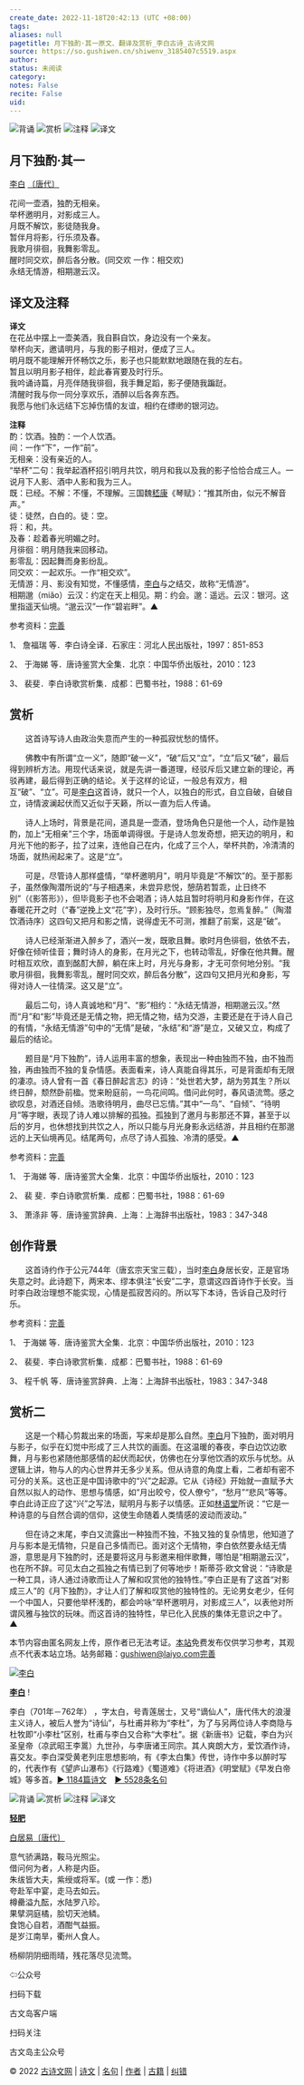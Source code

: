 ```yaml
---
create_date: 2022-11-18T20:42:13 (UTC +08:00)
tags: 
aliases: null
pagetitle: 月下独酌·其一原文、翻译及赏析_李白古诗_古诗文网
source: https://so.gushiwen.cn/shiwenv_3185407c5519.aspx
author: 
status: 未阅读
category: 
notes: False
recite: False
uid: 
---
```


![背诵](https://song.gushiwen.cn/siteimg/bei-pic.png) ![赏析](https://song.gushiwen.cn/siteimg/shang-pic.png) ![注释](https://song.gushiwen.cn/siteimg/zhu-pic.png) ![译文](https://song.gushiwen.cn/siteimg/yi-pic.png)

## 月下独酌·其一

[李白](https://so.gushiwen.cn/authorv_b90660e3e492.aspx) [〔唐代〕](https://so.gushiwen.cn/shiwens/default.aspx?cstr=%e5%94%90%e4%bb%a3)

花间一壶酒，独酌无相亲。  
举杯邀明月，对影成三人。  
月既不解饮，影徒随我身。  
暂伴月将影，行乐须及春。  
我歌月徘徊，我舞影零乱。  
醒时同交欢，醉后各分散。(同交欢 一作：相交欢)  
永结无情游，相期邈云汉。

## 译文及注释



**译文**  
在花丛中摆上一壶美酒，我自斟自饮，身边没有一个亲友。  
举杯向天，邀请明月，与我的影子相对，便成了三人。  
明月既不能理解开怀畅饮之乐，影子也只能默默地跟随在我的左右。  
暂且以明月影子相伴，趁此春宵要及时行乐。  
我吟诵诗篇，月亮伴随我徘徊，我手舞足蹈，影子便随我蹁跹。  
清醒时我与你一同分享欢乐，酒醉以后各奔东西。  
我愿与他们永远结下忘掉伤情的友谊，相约在缥缈的银河边。

**注释**  
酌：饮酒。独酌：一个人饮酒。  
间：一作“下”，一作“前”。  
无相亲：没有亲近的人。  
“举杯”二句：我举起酒杯招引明月共饮，明月和我以及我的影子恰恰合成三人。一说月下人影、酒中人影和我为三人。  
既：已经。不解：不懂，不理解。三国魏[嵇康](https://so.gushiwen.cn/authorv_3b9be9277871.aspx)《琴赋》：“推其所由，似元不解音声。”  
徒：徒然，白白的。徒：空。  
将：和，共。  
及春：趁着春光明媚之时。  
月徘徊：明月随我来回移动。  
影零乱：因起舞而身影纷乱。  
同交欢：一起欢乐。一作“相交欢”。  
无情游：月、影没有知觉，不懂感情，[李白](https://so.gushiwen.cn/authorv_b90660e3e492.aspx)与之结交，故称“无情游”。  
相期邈（miǎo）云汉：约定在天上相见。期：约会。邈：遥远。云汉：银河。这里指遥天仙境。“邈云汉”一作“碧岩畔”。▲

参考资料：[完善](https://so.gushiwen.cn/jiucuo.aspx?u=%e7%bf%bb%e8%af%91899%e3%80%8a%e8%af%91%e6%96%87%e5%8f%8a%e6%b3%a8%e9%87%8a%e3%80%8b)

1、 詹福瑞 等．李白诗全译．石家庄：河北人民出版社，1997：851-853

2、 于海娣 等．唐诗鉴赏大全集．北京：中国华侨出版社，2010：123

3、 裴斐．李白诗歌赏析集．成都：巴蜀书社，1988：61-69

## 赏析



　　这首诗写诗人由政治失意而产生的一种孤寂忧愁的情怀。

　　佛教中有所谓“立一义”，随即“破一义”，“破”后又“立”，“立”后又“破”，最后得到辨析方法。用现代话来说，就是先讲一番道理，经驳斥后又建立新的理论，再驳再建，最后得到正确的结论。关于这样的论证，一般总有双方，相互“破”、“立”。可是[李白](https://so.gushiwen.cn/authorv_b90660e3e492.aspx)这首诗，就只一个人，以独白的形式，自立自破，自破自立，诗情波澜起伏而又近似于天籁，所以一直为后人传诵。

　　诗人上场时，背景是花间，道具是一壶酒，登场角色只是他一个人，动作是独酌，加上“无相亲”三个字，场面单调得很。于是诗人忽发奇想，把天边的明月，和月光下他的影子，拉了过来，连他自己在内，化成了三个人，举杯共酌，冷清清的场面，就热闹起来了。这是“立”。

　　可是，尽管诗人那样盛情，“举杯邀明月”，明月毕竟是“不解饮”的。至于那影子，虽然像陶潜所说的“与子相遇来，未尝异悲悦，憩荫若暂乖，止日终不别”（《影答形》），但毕竟影子也不会喝酒；诗人姑且暂时将明月和身影作伴，在这春暖花开之时（“春”逆挽上文“花”字），及时行乐。“顾影独尽，忽焉复醉。”（陶潜饮酒诗序）这四句又把月和影之情，说得虚无不可测，推翻了前案，这是“破”。

　　诗人已经渐渐进入醉乡了，酒兴一发，既歌且舞。歌时月色徘徊，依依不去，好像在倾听佳音；舞时诗人的身影，在月光之下，也转动零乱，好像在他共舞。醒时相互欢欣，直到酩酊大醉，躺在床上时，月光与身影，才无可奈何地分别。“我歌月徘徊，我舞影零乱，醒时同交欢，醉后各分散”，这四句又把月光和身影，写得对诗人一往情深。这又是“立”。

　　最后二句，诗人真诚地和“月”、“影”相约：“永结无情游，相期邈云汉。”然而“月”和“影”毕竟还是无情之物，把无情之物，结为交游，主要还是在于诗人自己的有情，“永结无情游”句中的“无情”是破，“永结”和“游”是立，又破又立，构成了最后的结论。

　　题目是“月下独酌”，诗人运用丰富的想象，表现出一种由独而不独，由不独而独，再由独而不独的复杂情感。表面看来，诗人真能自得其乐，可是背面却有无限的凄凉。诗人曾有一首《春日醉起言志》的诗：“处世若大梦，胡为劳其生？所以终日醉，颓然卧前楹。觉来盼庭前，一鸟花间鸣。借问此何时，春风语流莺。感之欲叹息，对酒还自倾。浩歌待明月，曲尽已忘情。”其中“一鸟”、“自倾”、“待明月”等字眼，表现了诗人难以排解的孤独。孤独到了邀月与影那还不算，甚至于以后的岁月，也休想找到共饮之人，所以只能与月光身影永远结游，并且相约在那邈远的上天仙境再见。结尾两句，点尽了诗人孤独、冷清的感受。▲

参考资料：[完善](https://so.gushiwen.cn/jiucuo.aspx?u=%e8%b5%8f%e6%9e%901105%e3%80%8a%e8%b5%8f%e6%9e%90%e3%80%8b)

1、 于海娣 等．唐诗鉴赏大全集．北京：中国华侨出版社，2010：123

2、 裴 斐．李白诗歌赏析集．成都：巴蜀书社，1988：61-69

3、 萧涤非 等．唐诗鉴赏辞典．上海：上海辞书出版社，1983：347-348

## 创作背景



　　这首诗约作于公元744年（唐玄宗天宝三载），当时[李白](https://so.gushiwen.cn/authorv_b90660e3e492.aspx)身居长安，正是官场失意之时。此诗题下，两宋本、缪本俱注“长安”二字，意谓这四首诗作于长安。当时李白政治理想不能实现，心情是孤寂苦闷的。所以写下本诗，告诉自己及时行乐。

参考资料：[完善](https://so.gushiwen.cn/jiucuo.aspx?u=%e8%b5%8f%e6%9e%9022402%e3%80%8a%e5%88%9b%e4%bd%9c%e8%83%8c%e6%99%af%e3%80%8b)

1、 于海娣 等．唐诗鉴赏大全集．北京：中国华侨出版社，2010：123

2、 裴斐．李白诗歌赏析集．成都：巴蜀书社，1988：61-69

3、 程千帆 等．唐诗鉴赏辞典．上海：上海辞书出版社，1983：347-348

## 赏析二



　　这是一个精心剪裁出来的场面，写来却是那么自然。[李白](https://so.gushiwen.cn/authorv_b90660e3e492.aspx)月下独酌，面对明月与影子，似乎在幻觉中形成了三人共饮的画面。在这温暖的春夜，李白边饮边歌舞，月与影也紧随他那感情的起伏而起伏，仿佛也在分享他饮酒的欢乐与忧愁。从逻辑上讲，物与人的内心世界并无多少关系。但从诗意的角度上看，二者却有密不可分的关系。这也正是中国诗歌中的“兴”之起源。它从《诗经》开始就一直赋予大自然以拟人的动作、思想与情感，如“月出皎兮，佼人僚兮”，“愁月”“悲风”等等。李白此诗正应了这“兴”之写法，赋明月与影子以情感。正如[林语堂](https://so.gushiwen.cn/authorv_0e3d63b20596.aspx)所说：“它是一种诗意的与自然合调的信仰，这使生命随着人类情感的波动而波动。”

　　但在诗之末尾，李白又流露出一种独而不独，不独又独的复杂情思，他知道了月与影本是无情物，只是自己多情而已。面对这个无情物，李白依然要永结无情游，意思是月下独酌时，还是要将这月与影邀来相伴歌舞，哪怕是“相期邈云汉”，也在所不辞。可见太白之孤独之有情已到了何等地步！斯蒂芬·欧文曾说：“诗歌是一种工具，诗人通过诗歌而让人了解和叹赏他的独特性。”李白正是有了这首“对影成三人”的《月下独酌》，才让人们了解和叹赏他的独特性的。无论男女老少，任何一个中国人，只要他举杯浅酌，都会吟咏“举杯邀明月，对影成三人”，以表他对所谓风雅与独饮的玩味。而这首诗的独特性，早已化入民族的集体无意识之中了。▲

本节内容由匿名网友上传，原作者已无法考证。[本站](https://www.gushiwen.cn/)免费发布仅供学习参考，其观点不代表本站立场。站务邮箱：gushiwen@laiyo.com[完善](https://so.gushiwen.cn/jiucuo.aspx?u=%e8%b5%8f%e6%9e%9011446%e3%80%8a%e8%b5%8f%e6%9e%90%e4%ba%8c%e3%80%8b)

[![李白](https://song.gushiwen.cn/authorImg/libai.jpg)](https://so.gushiwen.cn/authorv_b90660e3e492.aspx)

[**李白**](https://so.gushiwen.cn/authorv_b90660e3e492.aspx) !

李白（701年－762年） ，字太白，号青莲居士，又号“谪仙人”，唐代伟大的浪漫主义诗人，被后人誉为“诗仙”，与杜甫并称为“李杜”，为了与另两位诗人李商隐与杜牧即“小李杜”区别，杜甫与李白又合称“大李杜”。据《新唐书》记载，李白为兴圣皇帝（凉武昭王李暠）九世孙，与李唐诸王同宗。其人爽朗大方，爱饮酒作诗，喜交友。李白深受黄老列庄思想影响，有《李太白集》传世，诗作中多以醉时写的，代表作有《望庐山瀑布》《行路难》《蜀道难》《将进酒》《明堂赋》《早发白帝城》等多首。[► 1184篇诗文](https://so.gushiwen.cn/shiwens/default.aspx?astr=%e6%9d%8e%e7%99%bd)　[► 5528条名句](https://so.gushiwen.cn/mingjus/default.aspx?astr=%e6%9d%8e%e7%99%bd)

![背诵](https://song.gushiwen.cn/siteimg/bei-pic.png) ![赏析](https://song.gushiwen.cn/siteimg/shang-pic.png) ![注释](https://song.gushiwen.cn/siteimg/zhu-pic.png) ![译文](https://song.gushiwen.cn/siteimg/yi-pic.png)

[**轻肥**](https://so.gushiwen.cn/shiwenv_9e88fe42f765.aspx)

[白居易](https://so.gushiwen.cn/authorv.aspx?name=%e7%99%bd%e5%b1%85%e6%98%93)[〔唐代〕](https://so.gushiwen.cn/shiwens/default.aspx?cstr=%e5%94%90%e4%bb%a3)

意气骄满路，鞍马光照尘。  
借问何为者，人称是内臣。  
朱绂皆大夫，紫绶或将军。(或 一作：悉)  
夸赴军中宴，走马去如云。  
樽罍溢九酝，水陆罗八珍。  
果擘洞庭橘，脍切天池鳞。  
食饱心自若，酒酣气益振。  
是岁江南旱，衢州人食人。



杨柳阴阴细雨晴，残花落尽见流莺。

⇦公众号



扫码下载

古文岛客户端



扫码关注

古文岛主公众号

© 2022 [古诗文网](https://www.gushiwen.cn/) | [诗文](https://so.gushiwen.cn/shiwens/) | [名句](https://so.gushiwen.cn/mingjus/) | [作者](https://so.gushiwen.cn/authors/) | [古籍](https://so.gushiwen.cn/guwen/) | [纠错](https://so.gushiwen.cn/jiucuo.aspx?u=)
